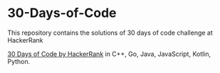# 30-Days-of-Code
This repository contains the solutions of 30 days of code challenge at HackerRank

[30 Days of Code by HackerRank](https://www.hackerrank.com/domains/tutorials/30-days-of-code) in C++, Go, Java, JavaScript, Kotlin, Python.

